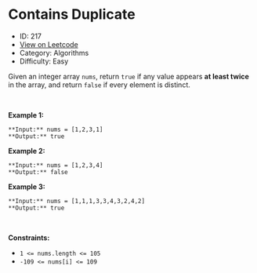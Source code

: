 # Contains Duplicate
* ID: 217
* [View on Leetcode](https://leetcode.com/problems/contains-duplicate)
* Category: Algorithms
* Difficulty: Easy

Given an integer array `nums`, return `true` if any value appears **at least twice** in the array, and return `false` if every element is distinct.


 


**Example 1:**



```
**Input:** nums = [1,2,3,1]
**Output:** true

```
**Example 2:**



```
**Input:** nums = [1,2,3,4]
**Output:** false

```
**Example 3:**



```
**Input:** nums = [1,1,1,3,3,4,3,2,4,2]
**Output:** true

```

 


**Constraints:**


* `1 <= nums.length <= 105`
* `-109 <= nums[i] <= 109`


